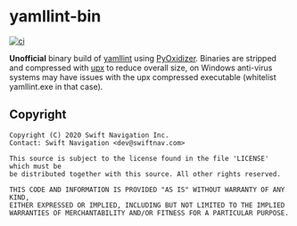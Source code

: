 # yamllint-bin

[![ci](https://github.com/swift-nav/yamllint-bin/actions/workflows/ci.yaml/badge.svg)](https://github.com/swift-nav/yamllint-bin/actions/workflows/ci.yaml)

**Unofficial** binary build of [yamllint](https://github.com/adrienverge/yamllint) using [PyOxidizer](https://pyoxidizer.readthedocs.io/en/stable/).  Binaries are stripped and compressed with [upx](https://upx.github.io/) to reduce overall size, on Windows anti-virus systems may have issues with the upx compressed executable (whitelist yamllint.exe in that case).

## Copyright

```
Copyright (C) 2020 Swift Navigation Inc.
Contact: Swift Navigation <dev@swiftnav.com>

This source is subject to the license found in the file 'LICENSE' which must be
be distributed together with this source. All other rights reserved.

THIS CODE AND INFORMATION IS PROVIDED "AS IS" WITHOUT WARRANTY OF ANY KIND,
EITHER EXPRESSED OR IMPLIED, INCLUDING BUT NOT LIMITED TO THE IMPLIED
WARRANTIES OF MERCHANTABILITY AND/OR FITNESS FOR A PARTICULAR PURPOSE.
```
